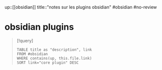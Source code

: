 up::[[obsidian]]
title::"notes sur les plugins obsidian"
#obsidian #no-review 
# obsidian plugins

> [!query]
> ```dataview
> TABLE title as "description", link
> FROM #obsidian 
> WHERE contains(up, this.file.link)
> SORT link="core plugin" DESC
> ```

